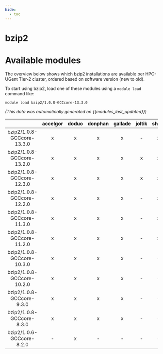 ```yaml
---
hide:
  - toc
---
```


bzip2
=====

# Available modules


The overview below shows which bzip2 installations are available per HPC-UGent Tier-2 cluster, ordered based on software version (new to old).

To start using bzip2, load one of these modules using a `module load` command like:

```shell
module load bzip2/1.0.8-GCCcore-13.3.0
```

*(This data was automatically generated on {{modules_last_updated}})*  

| |accelgor|doduo|donphan|gallade|joltik|shinx|skitty|
| :---: | :---: | :---: | :---: | :---: | :---: | :---: | :---: |
|bzip2/1.0.8-GCCcore-13.3.0|x|x|x|x|-|x|x|
|bzip2/1.0.8-GCCcore-13.2.0|x|x|x|x|x|x|x|
|bzip2/1.0.8-GCCcore-12.3.0|x|x|x|x|x|x|x|
|bzip2/1.0.8-GCCcore-12.2.0|x|x|x|x|-|x|-|
|bzip2/1.0.8-GCCcore-11.3.0|x|x|x|x|-|x|-|
|bzip2/1.0.8-GCCcore-11.2.0|x|x|x|x|-|x|-|
|bzip2/1.0.8-GCCcore-10.3.0|x|x|x|x|-|-|-|
|bzip2/1.0.8-GCCcore-10.2.0|x|x|x|x|-|-|-|
|bzip2/1.0.8-GCCcore-9.3.0|x|x|x|x|-|-|-|
|bzip2/1.0.8-GCCcore-8.3.0|x|x|x|x|-|-|-|
|bzip2/1.0.6-GCCcore-8.2.0|-|x|-|-|-|-|-|
